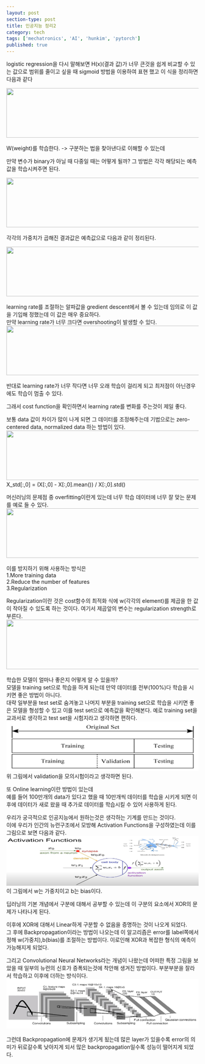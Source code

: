 ```yaml
---
layout: post
section-type: post
title: 인공지능 정리2
category: tech
tags: ['mechatronics', 'AI', 'hunkim', 'pytorch']
published: true
---
```


logistic regression을 다시 말해보면 H(x)(결과 값)가 너무 큰것을 쉽게 비교할 수 있는 값으로 범위를 줄이고 싶을 때 sigmoid 방법을 이용하여 표현 했고 이 식을 정리하면 다음과 같다

<img src="/img/mechatronics/R1.png" alt="" width="600" height="130">

W(weight)를 학습한다. -> 구분하는 법을 찾아낸다로 이해할 수 있는데

만약 변수가 binary가 아닐 때 다중일 때는 어떻게 될까?
그 방법은 각각 해당되는 예측값을 학습시켜주면 된다.

<img src="/img/mechatronics/R2.png" alt="" width="600" height="130">

각각의 가중치가 곱해진 결과값은 예측값으로 다음과 같이 정리된다.

<img src="/img/mechatronics/R3.png" alt="" width="600" height="130">

learning rate를 조절하는 알파값을 gredient descent에서 볼 수 있는데 임의로 이 값을 기입해 정했는데 이 값은 매우 중요하다.<br>
만약 learning rate가 너무 크다면 overshooting이 발생할 수 있다.
<img src="/img/mechatronics/overshooting.png" alt="" width="600" height="130">
<br>

반대로 learning rate가 너무 작다면 너무 오래 학습이 걸리게 되고 최저점이 아닌경우에도 학습이 멈출 수 있다.

그래서 cost function을 확인하면서 learning rate를 변화를 주는것이 제일 좋다.

보통 data 값이 차이가 많이 나게 되면 그 데이터를 조정해주는데 기법으로는 zero-centered data, normalized data 하는 방법이 있다.
<img src="/img/mechatronics/standardization.png" alt="" width="600" height="130">
<br>
X_std[:,0] = (X[:,0] - X[:,0].mean()) / X[:,0].std()

머신러닝의 문제점 중 overfitting이란게 있는데 너무 학습 데이터에 너무 잘 맞는 문제를 예로 들 수 있다.
<img src="/img/mechatronics/overfitting.png" alt="" width="600" height="130">
<br>

이를 방지하기 위해 사용하는 방식은<br>
1.More training data<br>
2.Reduce the number of features<br>
3.Regularization

Regularization이란 것은 cost함수의 최적화 식에 w(각각의 element)를 제곱을 한 값이 작아질 수 있도록 하는 것이다.
여기서 제곱앞의 변수는 regularization strength로 부른다.
<img src="/img/mechatronics/regularization_function.png" alt="" width="600" height="130">
<br>

학습한 모델이 얼마나 좋은지 어떻게 알 수 있을까?<br>
모델을 training set으로 학습을 하게 되는데 만약 데이터를 전부(100%)다 학습을 시키면 좋은 방법이 아니다.<br>
대략 일부분을 test set로 숨겨놓고 나머지 부분을 training set으로 학습을 시키면 좋은 모델을 형성할 수 있고 이를 test set으로 예측값을 확인해본다. 예로 training set을 교과서로 생각하고 test set을 시험지라고 생각하면 편하다.
<img src="/img/mechatronics/training_test_set.jpg" alt="" width="600" height="130">
<br>
위 그림에서 validation을 모의시험이라고 생각하면 된다.<br>

또 Online learning이란 방법이 있는데<br>
예를 들어 100만개의 data가 있다고 했을 때 10만개씩 데이터를 학습을 시키게 되면 이후에 데이터가 새로 왔을 때 추가로 데이터를 학습시킬 수 있어 사용하게 된다.<br>

우리가 궁극적으로 인공지능에서 원하는것은 생각하는 기계를 만드는 것이다.<br>
이에 우리가 인간의 뉴런구조에서 모방해 Activation Functions을 구성하였는데 이를 그림으로 보면 다음과 같다.
<img src="/img/mechatronics/Activation_functions.jpg" alt="" width="600" height="130">
<br>
이 그림에서 w는 가중치이고 b는 bias이다.

딥러닝의 기본 개념에서 구분에 대해서 공부할 수 있는데 이 구분의 요소에서 XOR의 문제가 나타나게 된다.

이후에 XOR에 대해서 Linear하게 구분할 수 없음을 증명하는 것이 나오게 되었다.<br>
그 후에 Backpropagation이라는 방법이 나오는데 이 알고리즘은 error를 label쪽에서 정해 w(가중치),b(bias)를 조절하는 방법이다.
이로인해 XOR과 복잡한 형식의 예측이 가능해지게 되었다.<br>

그리고 Convolutional Neural Networks라는 개념이 나왔는데 어떠한 특정 그림을 보았을 때 일부의 뉴런의 신호가 증폭되는것에 착안해 생겨진 방법이다. 부분부분을 잘라서 학습하고 이후에 더하는 방식이다.
<img src="/img/mechatronics/convolution_1.jpg" alt="" width="600" height="130">
<br>

그런데 Backpropagation에 문제가 생기게 됬는데 많은 layer가 있을수록 error의 의미가 뒤로갈수록 낮아지게 되서 많은 backpropagation일수록 성능이 떨어지게 되었다.